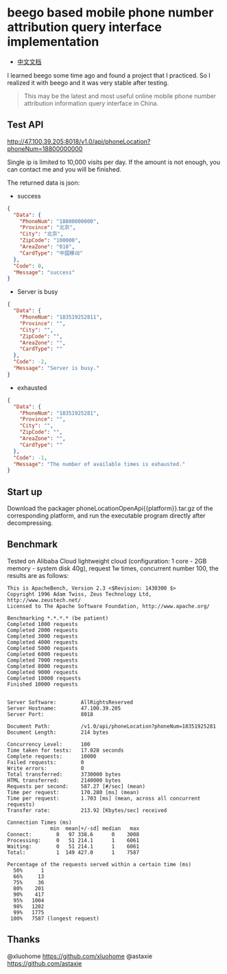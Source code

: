 # beego based mobile phone number attribution query interface implementation

- [中文文档](README_zh.md)  

I learned beego some time ago and found a project that I practiced. So I realized it with beego and it was very stable after testing.

> This may be the latest and most useful online mobile phone number attribution information query interface in China.

## Test API
http://47.100.39.205:8018/v1.0/api/phoneLocation?phoneNum=18800000000

Single ip is limited to 10,000 visits per day. If the amount is not enough, you can contact me and you will be finished.

The returned data is json:

- success

```json
{
  "Data": {
    "PhoneNum": "18800000000",
    "Province": "北京",
    "City": "北京",
    "ZipCode": "100000",
    "AreaZone": "010",
    "CardType": "中国移动"
  },
  "Code": 0,
  "Message": "success"
}
```

- Server is busy
```json
{
  "Data": {
    "PhoneNum": "183519252811",
    "Province": "",
    "City": "",
    "ZipCode": "",
    "AreaZone": "",
    "CardType": ""
  },
  "Code": -2,
  "Message": "Server is busy."
}
```

- exhausted
```json
{
  "Data": {
    "PhoneNum": "18351925281",
    "Province": "",
    "City": "",
    "ZipCode": "",
    "AreaZone": "",
    "CardType": ""
  },
  "Code": -1,
  "Message": "The number of available times is exhausted."
}
```

## Start up

Download the packager phoneLocationOpenApi{{platform}}.tar.gz of the corresponding platform, and run the executable program directly after decompressing.

## Benchmark
Tested on Alibaba Cloud lightweight cloud (configuration: 1 core - 2GB memory - system disk 40g), request 1w times, concurrent number 100, the results are as follows:
```
This is ApacheBench, Version 2.3 <$Revision: 1430300 $>
Copyright 1996 Adam Twiss, Zeus Technology Ltd, http://www.zeustech.net/
Licensed to The Apache Software Foundation, http://www.apache.org/

Benchmarking *.*.*.* (be patient)
Completed 1000 requests
Completed 2000 requests
Completed 3000 requests
Completed 4000 requests
Completed 5000 requests
Completed 6000 requests
Completed 7000 requests
Completed 8000 requests
Completed 9000 requests
Completed 10000 requests
Finished 10000 requests


Server Software:        AllRightsReserved
Server Hostname:        47.100.39.205
Server Port:            8018

Document Path:          /v1.0/api/phoneLocation?phoneNum=18351925281
Document Length:        214 bytes

Concurrency Level:      100
Time taken for tests:   17.028 seconds
Complete requests:      10000
Failed requests:        0
Write errors:           0
Total transferred:      3730000 bytes
HTML transferred:       2140000 bytes
Requests per second:    587.27 [#/sec] (mean)
Time per request:       170.280 [ms] (mean)
Time per request:       1.703 [ms] (mean, across all concurrent requests)
Transfer rate:          213.92 [Kbytes/sec] received

Connection Times (ms)
              min  mean[+/-sd] median   max
Connect:        0   97 338.6      0    3008
Processing:     0   51 214.1      1    6061
Waiting:        0   51 214.1      1    6061
Total:          1  149 427.0      1    7587

Percentage of the requests served within a certain time (ms)
  50%      1
  66%     13
  75%     36
  80%    201
  90%    417
  95%   1004
  98%   1202
  99%   1775
 100%   7587 (longest request)

```

## Thanks

@xluohome https://github.com/xluohome
@astaxie https://github.com/astaxie
